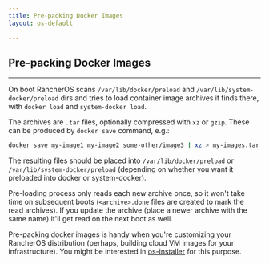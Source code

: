 ```yaml
---
title: Pre-packing Docker Images
layout: os-default

---
```


## Pre-packing Docker Images
---

On boot RancherOS scans `/var/lib/docker/preload` and `/var/lib/system-docker/preload` dirs and tries to load container image archives it finds there, with `docker load` and `system-docker load`.   

The archives are `.tar` files, optionally compressed with `xz` or `gzip`. These can be produced by `docker save` command, e.g.:

```bash
docker save my-image1 my-image2 some-other/image3 | xz > my-images.tar.xz
```

The resulting files should be placed into `/var/lib/docker/preload` or `/var/lib/system-docker/preload` (depending on whether you want it preloaded into docker or system-docker).

Pre-loading process only reads each new archive once, so it won't take time on subsequent boots (`<archive>.done` files are created to mark the read archives). If you update the archive (place a newer archive with the same name) it'll get read on the next boot as well.
 
Pre-packing docker images is handy when you're customizing your RancherOS distribution (perhaps, building cloud VM images for your infrastructure). You might be interested in [os-installer](https://github.com/rancherio/os-installer) for this purpose.
